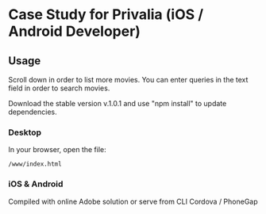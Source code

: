 # Case Study for Privalia (iOS / Android Developer)

## Usage

Scroll down in order to list more movies. You can enter queries in the text field
in order to search movies.

Download the stable version v.1.0.1 and use "npm install" to update dependencies.

### Desktop

In your browser, open the file:

    /www/index.html

### iOS & Android

Compiled with online Adobe solution or serve from CLI Cordova / PhoneGap
